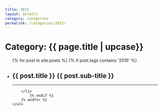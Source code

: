 ```yaml
---
title: 2015
layout: default
category: categories
permalink: /categories/2015/
---
```


<h1 class="page-heading">Category: {{ page.title | upcase}}</h1>

<div class="home">
  <ul class="post-list">
		{% for post in site.posts %}
	    {% if post.tags contains '2015' %}
				<li onclick="location.href='{{ post.url | prepend: site.baseurl }}'">
          <h2>
            <a class="post-link" >{{ post.title }}</a>
            <a class="post-sublink" >{{ post.sub-title }}</a>
          </h2>
          <hr class="division">

        </li>
			{% endif %}
		{% endfor %}
	</ul>
</div>
